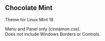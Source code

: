## Chocolate Mint

Theme for Linux Mint 18

Menu and Panel only (cinnamon.css).  
Does not include Windows Borders or Controls.
